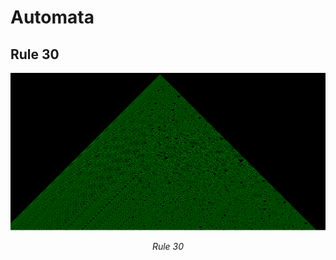 
# Automata

## Rule 30

<p align="center">
<img src="screenshots/rule_30.png">
<div align="center"><i>Rule 30</i></div>
</p>
